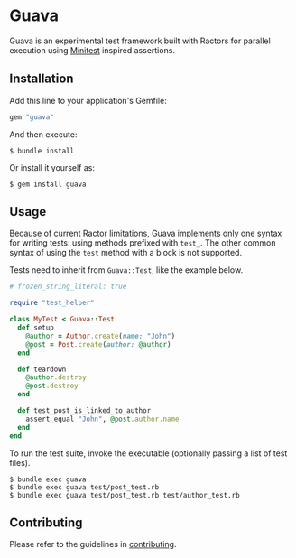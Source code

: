 # Guava

Guava is an experimental test framework built with Ractors for parallel execution using [Minitest](https://github.com/seattlerb/minitest) inspired assertions.

## Installation

Add this line to your application's Gemfile:

```ruby
gem "guava"
```

And then execute:

    $ bundle install

Or install it yourself as:

    $ gem install guava

## Usage

Because of current Ractor limitations, Guava implements only one syntax for writing tests: using methods prefixed with `test_`. The other common syntax of using the `test` method with a block is not supported.

Tests need to inherit from `Guava::Test`, like the example below.

```ruby
# frozen_string_literal: true

require "test_helper"

class MyTest < Guava::Test
  def setup
    @author = Author.create(name: "John")
    @post = Post.create(author: @author)
  end

  def teardown
    @author.destroy
    @post.destroy
  end

  def test_post_is_linked_to_author
    assert_equal "John", @post.author.name
  end
end
```

To run the test suite, invoke the executable (optionally passing a list of test files).

```shell
$ bundle exec guava
$ bundle exec guava test/post_test.rb
$ bundle exec guava test/post_test.rb test/author_test.rb
```

## Contributing

Please refer to the guidelines in [contributing](https://github.com/vinistock/guava/blob/master/CONTRIBUTING.md).
